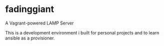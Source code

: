 # fadinggiant
A Vagrant-powered LAMP Server

This is a development environment i built for personal projects and to learn ansible as a provisioner.
